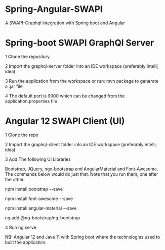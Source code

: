 # Spring-Angular-SWAPI
A SWAPI-Graphql integration with Spring boot and Angular

# Spring-boot SWAPI GraphQl Server 

1 Clone the repository

2 Import the graphql-server folder into an IDE workspace (preferably intellij idea)

3 Run the application from the workspace or run: mvn package to generate a .jar file

4 The default port is 9000 which can be changed from the application.properties file


# Angular 12 SWAPI Client (UI)

1 Clone the repo

2 Import the graphql-client folder into an IDE workspace (preferably intellij idea)

3 Add The following UI Libraries

Bootstrap, JQuery, ngx-bootstrap and AngularMaterial and Font-Awesome. The commands below would do just that. Note that you run them, one after the other.


npm install bootstrap --save

npm install font-awesome --save

npm install angular-material --save

ng add @ng-bootstrap/ng-bootstrap

4 Run ng serve

NB: Angular 12 and Java 11 with Spring boot where the technologies used to built the application.
